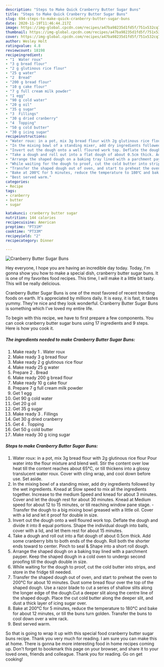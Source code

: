 ```yaml
---
description: "Steps to Make Quick Cranberry Butter Sugar Buns"
title: "Steps to Make Quick Cranberry Butter Sugar Buns"
slug: 694-steps-to-make-quick-cranberry-butter-sugar-buns
date: 2020-11-19T11:46:44.217Z
image: https://img-global.cpcdn.com/recipes/a47ba98235d1fd5f/751x532cq70/cranberry-butter-sugar-buns-recipe-main-photo.jpg
thumbnail: https://img-global.cpcdn.com/recipes/a47ba98235d1fd5f/751x532cq70/cranberry-butter-sugar-buns-recipe-main-photo.jpg
cover: https://img-global.cpcdn.com/recipes/a47ba98235d1fd5f/751x532cq70/cranberry-butter-sugar-buns-recipe-main-photo.jpg
author: Wesley Holt
ratingvalue: 4.8
reviewcount: 18198
recipeingredient:
- "1  Water roux"
- "3 g bread flour"
- "2 g glutinous rice flour"
- "25 g water"
- "2  Bread"
- "200 g bread flour"
- "10 g cake flour"
- "7 g full cream milk powder"
- "1 egg"
- "90 g cold water"
- "20 g oil"
- "35 g sugar"
- "3  Fillings"
- "30 g dried cranberry"
- "4  Topping"
- "50 g cold butter"
- "30 g icing sugar"
recipeinstructions:
- "Water roux: in a pot, mix 3g bread flour with 2g glutinous rice flour Pour water into the flour mixture and blend well. Stir the content over low heat till the content reaches about 65℃, or till thickens into a glossy translucent water roux. Cover with cling wrap, and cool down before use. Set aside."
- "In the mixing bowl of a standing mixer, add dry ingredients followed by the wet ingredients. Knead at Slow speed to mix all the ingredients together. Increase to the medium Speed and knead for about 3 minutes. Cover and let the dough rest for about 30 minutes. Knead at Medium speed for about 12 to 15 minutes, or till reaching window pane stage. Transfer the dough to a big mixing bowl greased with a little oil. Cover with a lid and let it proof for double in size."
- "Invert out the dough onto a well floured work top. Deflate the dough and divide it into 8 equal portions. Shape the individual dough into balls, cover with a lid, and let them rest for about 15 minutes."
- "Take a dough and roll out into a flat dough of about 0.5cm thick. Add some cranberry bits to both ends of the dough. Roll both the shorter ends toward to center. Pinch to seal &amp; Shape into a short roll dough."
- "Arrange the shaped dough on a baking tray lined with a parchment payper. Keep the shaped dough in a cold oven to undergo second proofing till the dough double in size."
- "While waiting for the dough to proof, cut the cold butter into strips, and store in the fridge till needed."
- "Transfer the shaped dough out of oven, and start to preheat the oven to 200℃ for about 10 minutes. Dust some bread flour over the top of the shaped dough. Use a razor blade to cut a series of shallow slits along the longer edge of the dough.Cut a deeper slit along the centre line of the shaped dough. Place the cut cold butter along the deeper slit, and dust a thick layer of icing sugar over."
- "Bake at 200℃ for 5 minutes, reduce the temperature to 180℃ and bake for about 12 minutes, or till the buns turn golden. Transfer the buns to cool down over a wire rack."
- "Best served warm."
categories:
- Recipe
tags:
- cranberry
- butter
- sugar

katakunci: cranberry butter sugar 
nutrition: 144 calories
recipecuisine: American
preptime: "PT31M"
cooktime: "PT33M"
recipeyield: "2"
recipecategory: Dinner

---
```



![Cranberry Butter Sugar Buns](https://img-global.cpcdn.com/recipes/a47ba98235d1fd5f/751x532cq70/cranberry-butter-sugar-buns-recipe-main-photo.jpg)

Hey everyone, I hope you are having an incredible day today. Today, I'm gonna show you how to make a special dish, cranberry butter sugar buns. It is one of my favorites food recipes. This time, I will make it a little bit tasty. This will be really delicious.

Cranberry Butter Sugar Buns is one of the most favored of recent trending foods on earth. It's appreciated by millions daily. It is easy, it is fast, it tastes yummy. They're nice and they look wonderful. Cranberry Butter Sugar Buns is something which I've loved my entire life.




To begin with this recipe, we have to first prepare a few components. You can cook cranberry butter sugar buns using 17 ingredients and 9 steps. Here is how you cook it.

<!--inarticleads1-->

##### The ingredients needed to make Cranberry Butter Sugar Buns:

1. Make ready 1 . Water roux
1. Make ready 3 g bread flour
1. Make ready 2 g glutinous rice flour
1. Make ready 25 g water
1. Prepare 2 . Bread
1. Make ready 200 g bread flour
1. Make ready 10 g cake flour
1. Prepare 7 g full cream milk powder
1. Get 1 egg
1. Get 90 g cold water
1. Get 20 g oil
1. Get 35 g sugar
1. Make ready 3 . Fillings
1. Get 30 g dried cranberry
1. Get 4 . Topping
1. Get 50 g cold butter
1. Make ready 30 g icing sugar




<!--inarticleads2-->

##### Steps to make Cranberry Butter Sugar Buns:

1. Water roux: in a pot, mix 3g bread flour with 2g glutinous rice flour Pour water into the flour mixture and blend well. Stir the content over low heat till the content reaches about 65℃, or till thickens into a glossy translucent water roux. Cover with cling wrap, and cool down before use. Set aside.
1. In the mixing bowl of a standing mixer, add dry ingredients followed by the wet ingredients. Knead at Slow speed to mix all the ingredients together. Increase to the medium Speed and knead for about 3 minutes. Cover and let the dough rest for about 30 minutes. Knead at Medium speed for about 12 to 15 minutes, or till reaching window pane stage. - Transfer the dough to a big mixing bowl greased with a little oil. Cover with a lid and let it proof for double in size.
1. Invert out the dough onto a well floured work top. Deflate the dough and divide it into 8 equal portions. Shape the individual dough into balls, cover with a lid, and let them rest for about 15 minutes.
1. Take a dough and roll out into a flat dough of about 0.5cm thick. Add some cranberry bits to both ends of the dough. Roll both the shorter ends toward to center. Pinch to seal &amp; Shape into a short roll dough.
1. Arrange the shaped dough on a baking tray lined with a parchment payper. Keep the shaped dough in a cold oven to undergo second proofing till the dough double in size.
1. While waiting for the dough to proof, cut the cold butter into strips, and store in the fridge till needed.
1. Transfer the shaped dough out of oven, and start to preheat the oven to 200℃ for about 10 minutes. Dust some bread flour over the top of the shaped dough. Use a razor blade to cut a series of shallow slits along the longer edge of the dough.Cut a deeper slit along the centre line of the shaped dough. Place the cut cold butter along the deeper slit, and dust a thick layer of icing sugar over.
1. Bake at 200℃ for 5 minutes, reduce the temperature to 180℃ and bake for about 12 minutes, or till the buns turn golden. Transfer the buns to cool down over a wire rack.
1. Best served warm.




So that is going to wrap it up with this special food cranberry butter sugar buns recipe. Thank you very much for reading. I am sure you can make this at home. There is gonna be more interesting food in home recipes coming up. Don't forget to bookmark this page on your browser, and share it to your loved ones, friends and colleague. Thank you for reading. Go on get cooking!
